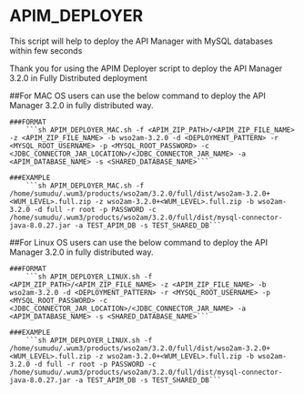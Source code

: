 # APIM_DEPLOYER
This script will help to deploy the API Manager with MySQL databases within few seconds


Thank you for using the APIM Deployer script to deploy the API Manager 3.2.0 in Fully Distributed deployment

##For MAC OS users can use the below command to deploy the API Manager 3.2.0 in fully distributed way.

    ###FORMAT
        ```sh APIM_DEPLOYER_MAC.sh -f <APIM_ZIP_PATH>/<APIM_ZIP_FILE_NAME> -z <APIM_ZIP_FILE_NAME> -b wso2am-3.2.0 -d <DEPLOYMENT_PATTERN> -r <MYSQL_ROOT_USERNAME> -p <MYSQL_ROOT_PASSWORD> -c <JDBC_CONNECTOR_JAR_LOCATION>/<JDBC_CONNECTOR_JAR_NAME> -a <APIM_DATABASE_NAME> -s <SHARED_DATABASE_NAME>```

    ###EXAMPLE
        ```sh APIM_DEPLOYER_MAC.sh -f /home/sumudu/.wum3/products/wso2am/3.2.0/full/dist/wso2am-3.2.0+<WUM_LEVEL>.full.zip -z wso2am-3.2.0+<WUM_LEVEL>.full.zip -b wso2am-3.2.0 -d full -r root -p PASSWORD -c /home/sumudu/.wum3/products/wso2am/3.2.0/full/dist/mysql-connector-java-8.0.27.jar -a TEST_APIM_DB -s TEST_SHARED_DB```

##For Linux OS users can use the below command to deploy the API Manager 3.2.0 in fully distributed way.

    ###FORMAT
        ```sh APIM_DEPLOYER_LINUX.sh -f <APIM_ZIP_PATH>/<APIM_ZIP_FILE_NAME> -z <APIM_ZIP_FILE_NAME> -b wso2am-3.2.0 -d <DEPLOYMENT_PATTERN> -r <MYSQL_ROOT_USERNAME> -p <MYSQL_ROOT_PASSWORD> -c <JDBC_CONNECTOR_JAR_LOCATION>/<JDBC_CONNECTOR_JAR_NAME> -a <APIM_DATABASE_NAME> -s <SHARED_DATABASE_NAME>```

    ###EXAMPLE
        ```sh APIM_DEPLOYER_LINUX.sh -f /home/sumudu/.wum3/products/wso2am/3.2.0/full/dist/wso2am-3.2.0+<WUM_LEVEL>.full.zip -z wso2am-3.2.0+<WUM_LEVEL>.full.zip -b wso2am-3.2.0 -d full -r root -p PASSWORD -c /home/sumudu/.wum3/products/wso2am/3.2.0/full/dist/mysql-connector-java-8.0.27.jar -a TEST_APIM_DB -s TEST_SHARED_DB```
